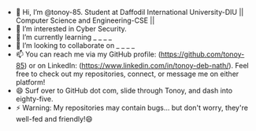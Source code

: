 - 👋 Hi, I’m @tonoy-85. Student at Daffodil International University-DIU || Computer Science and Engineering-CSE ||
- 👀 I’m interested in Cyber Security. 
- 🌱 I’m currently learning _ _ _ _
- 💞️ I’m looking to collaborate on _ _ _ _
- 📫 You can reach me via my GitHub profile: (https://github.com/tonoy-85) or on LinkedIn: (https://www.linkedin.com/in/tonoy-deb-nath/). Feel free to check out my repositories, connect, or message me on either platform!
- 😄 Surf over to GitHub dot com, slide through Tonoy, and dash into eighty-five.
- ⚡ Warning: My repositories may contain bugs... but don't worry, they're well-fed and friendly!😄
<!---
tonoy-85/tonoy-85 is a ✨ special ✨ repository because its `README.md` (this file) appears on your GitHub profile.
You can click the Preview link to take a look at your changes.
--->
